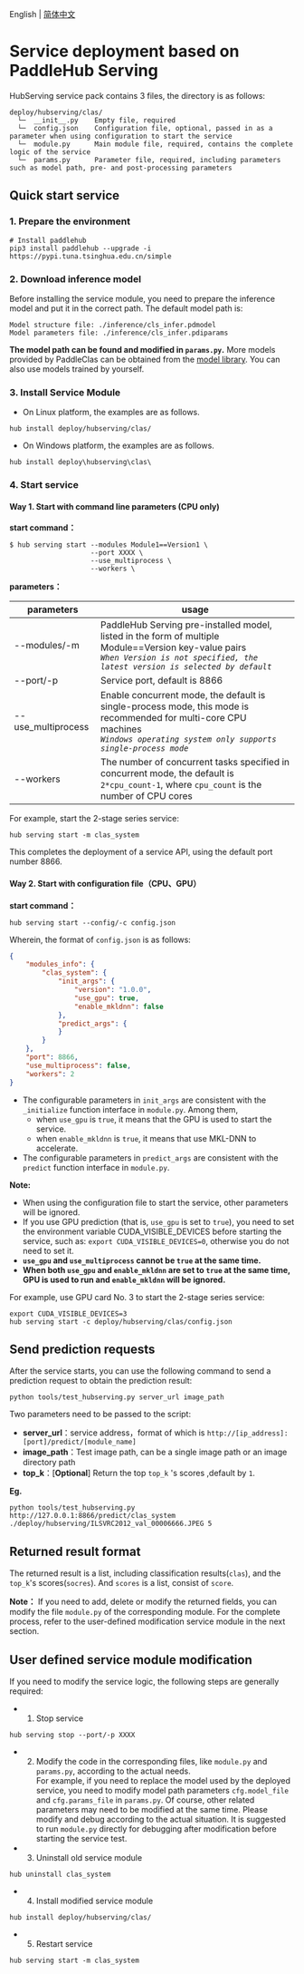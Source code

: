 English | [简体中文](readme.md)

# Service deployment based on PaddleHub Serving  

HubServing service pack contains 3 files, the directory is as follows:  
```
deploy/hubserving/clas/
  └─  __init__.py    Empty file, required
  └─  config.json    Configuration file, optional, passed in as a parameter when using configuration to start the service
  └─  module.py      Main module file, required, contains the complete logic of the service
  └─  params.py      Parameter file, required, including parameters such as model path, pre- and post-processing parameters
```

## Quick start service
### 1. Prepare the environment
```shell
# Install paddlehub  
pip3 install paddlehub --upgrade -i https://pypi.tuna.tsinghua.edu.cn/simple
```

### 2. Download inference model
Before installing the service module, you need to prepare the inference model and put it in the correct path. The default model path is:  

```
Model structure file: ./inference/cls_infer.pdmodel
Model parameters file: ./inference/cls_infer.pdiparams
```

**The model path can be found and modified in `params.py`.** More models provided by PaddleClas can be obtained from the [model library](../../docs/en/models/models_intro_en.md). You can also use models trained by yourself.

### 3. Install Service Module

* On Linux platform, the examples are as follows.
```shell
hub install deploy/hubserving/clas/
```

* On Windows platform, the examples are as follows.
```shell
hub install deploy\hubserving\clas\
```

### 4. Start service
#### Way 1. Start with command line parameters (CPU only)

**start command：**  
```shell
$ hub serving start --modules Module1==Version1 \
                    --port XXXX \
                    --use_multiprocess \
                    --workers \
```  
**parameters：**  

|parameters|usage|  
|-|-|  
|--modules/-m|PaddleHub Serving pre-installed model, listed in the form of multiple Module==Version key-value pairs<br>*`When Version is not specified, the latest version is selected by default`*|
|--port/-p|Service port, default is 8866|  
|--use_multiprocess|Enable concurrent mode, the default is single-process mode, this mode is recommended for multi-core CPU machines<br>*`Windows operating system only supports single-process mode`*|
|--workers|The number of concurrent tasks specified in concurrent mode, the default is `2*cpu_count-1`, where `cpu_count` is the number of CPU cores|  

For example, start the 2-stage series service:  
```shell
hub serving start -m clas_system
```  

This completes the deployment of a service API, using the default port number 8866.  

#### Way 2. Start with configuration file（CPU、GPU）
**start command：**  
```shell
hub serving start --config/-c config.json
```  
Wherein, the format of `config.json` is as follows:
```json
{
    "modules_info": {
        "clas_system": {
            "init_args": {
                "version": "1.0.0",
                "use_gpu": true,
                "enable_mkldnn": false
            },
            "predict_args": {
            }
        }
    },
    "port": 8866,
    "use_multiprocess": false,
    "workers": 2
}
```
- The configurable parameters in `init_args` are consistent with the `_initialize` function interface in `module.py`. Among them,
  - when `use_gpu` is `true`, it means that the GPU is used to start the service.
  - when `enable_mkldnn` is `true`, it means that use MKL-DNN to accelerate.
- The configurable parameters in `predict_args` are consistent with the `predict` function interface in `module.py`.

**Note:**  
- When using the configuration file to start the service, other parameters will be ignored.
- If you use GPU prediction (that is, `use_gpu` is set to `true`), you need to set the environment variable CUDA_VISIBLE_DEVICES before starting the service, such as: ```export CUDA_VISIBLE_DEVICES=0```, otherwise you do not need to set it.
- **`use_gpu` and `use_multiprocess` cannot be `true` at the same time.**  
- **When both `use_gpu` and `enable_mkldnn` are set to `true` at the same time, GPU is used to run and `enable_mkldnn` will be ignored.**

For example, use GPU card No. 3 to start the 2-stage series service:
```shell
export CUDA_VISIBLE_DEVICES=3
hub serving start -c deploy/hubserving/clas/config.json
```  

## Send prediction requests
After the service starts, you can use the following command to send a prediction request to obtain the prediction result:  
```shell
python tools/test_hubserving.py server_url image_path
```  

Two parameters need to be passed to the script:
- **server_url**：service address，format of which is
`http://[ip_address]:[port]/predict/[module_name]`  
- **image_path**：Test image path, can be a single image path or an image directory path
- **top_k**：[**Optional**] Return the top `top_k` 's scores ,default by `1`.

**Eg.**
```shell
python tools/test_hubserving.py http://127.0.0.1:8866/predict/clas_system ./deploy/hubserving/ILSVRC2012_val_00006666.JPEG 5
```

## Returned result format
The returned result is a list, including classification results(`clas`), and the `top_k`'s scores(`socres`). And `scores` is a list, consist of `score`.

**Note：** If you need to add, delete or modify the returned fields, you can modify the file `module.py` of the corresponding module. For the complete process, refer to the user-defined modification service module in the next section.

## User defined service module modification
If you need to modify the service logic, the following steps are generally required:

- 1. Stop service
```shell
hub serving stop --port/-p XXXX
```
- 2. Modify the code in the corresponding files, like `module.py` and `params.py`, according to the actual needs.  
For example, if you need to replace the model used by the deployed service, you need to modify model path parameters `cfg.model_file` and `cfg.params_file` in `params.py`. Of course, other related parameters may need to be modified at the same time. Please modify and debug according to the actual situation. It is suggested to run `module.py` directly for debugging after modification before starting the service test.  
- 3. Uninstall old service module
```shell
hub uninstall clas_system
```
- 4. Install modified service module
```shell
hub install deploy/hubserving/clas/
```
- 5. Restart service
```shell
hub serving start -m clas_system
```
